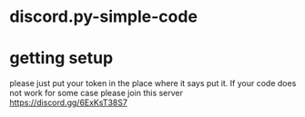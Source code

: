 # discord.py-simple-code

# getting setup

please just put your token in the place where it says put it. If your code does not work for some case please join this server https://discord.gg/6ExKsT38S7
